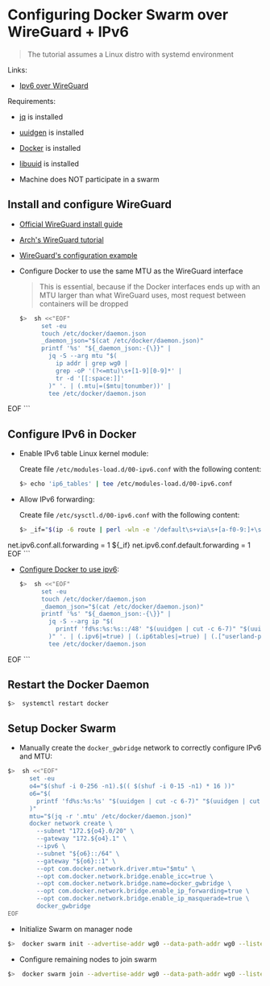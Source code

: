 # Configuring Docker Swarm over WireGuard + IPv6

>The tutorial assumes a Linux distro with systemd environment

Links:

- [Ipv6 over WireGuard](https://www.reddit.com/r/WireGuard/comments/fuk0dd/ipv6_address_assignment_over_wireguard/)

Requirements:

- [jq](https://stedolan.github.io/jq/download/) is installed

- [uuidgen](https://github.com/karelzak/util-linux) is installed

- [Docker](https://docs.docker.com/engine/install/) is installed

- [libuuid](https://github.com/karelzak/util-linux) is installed

- Machine does NOT participate in a swarm

## Install and configure WireGuard

- [Official WireGuard install guide](https://www.wireguard.com/install/)

- [Arch's WireGuard tutorial](https://wiki.archlinux.org/index.php/WireGuard)

- [WireGuard's configuration example](../configs/wireguard/wg0.conf)

- Configure Docker to use the same MTU as the WireGuard interface

    > This is essential, because if the Docker interfaces ends up with an MTU larger
    > than what WireGuard uses, most request between containers will be dropped

    ```sh
    $>  sh <<"EOF"
          set -eu
          touch /etc/docker/daemon.json
          _daemon_json="$(cat /etc/docker/daemon.json)"
          printf '%s' "${_daemon_json:-{\}}" |
            jq -S --arg mtu "$(
              ip addr | grep wg0 |
              grep -oP '(?<=mtu)\s+[1-9][0-9]*' |
              tr -d '[[:space:]]'
            )" '. | (.mtu|=($mtu|tonumber))' |
            tee /etc/docker/daemon.json
EOF
    ```

## Configure IPv6 in Docker

- Enable IPv6 table Linux kernel module:

    Create file `/etc/modules-load.d/00-ipv6.conf` with the following content:

    ```sh
    $> echo 'ip6_tables' | tee /etc/modules-load.d/00-ipv6.conf
    ```

- Allow IPv6 forwarding:

    Create file `/etc/sysctl.d/00-ipv6.conf` with the following content:

    ```sh
    $> _if="$(ip -6 route | perl -wln -e '/default\s+via\s+[a-f0-9:]+\s+dev\s+\K[^\s]+/ and print $&' | sort -u | xargs -rn1 printf 'net.ipv6.conf.%s.accept_ra = 2\n')" && cat << EOF | tee /etc/sysctl.d/00-ipv6.conf
net.ipv6.conf.all.forwarding = 1
${_if}
net.ipv6.conf.default.forwarding = 1
EOF
    ```

- [Configure Docker to use ipv6](https://docs.docker.com/config/daemon/ipv6/):

    ```sh
    $>  sh <<"EOF"
          set -eu
          touch /etc/docker/daemon.json
          _daemon_json="$(cat /etc/docker/daemon.json)"
          printf '%s' "${_daemon_json:-{\}}" |
            jq -S --arg ip "$(
              printf 'fd%s:%s:%s::/48' "$(uuidgen | cut -c 6-7)" "$(uuidgen | cut -c 10-13)" "$(uuidgen | cut -c 15-18)"
            )" '. | (.ipv6|=true) | (.ip6tables|=true) | (.["userland-proxy"]|=true) | (.["fixed-cidr-v6"]|=$ip)' |
            tee /etc/docker/daemon.json
EOF
    ```

## Restart the Docker Daemon

```sh
$>  systemctl restart docker
```

## Setup Docker Swarm

- Manually create the `docker_gwbridge` network to correctly configure IPv6 and MTU:

```sh
$>  sh <<"EOF"
      set -eu
      o4="$(shuf -i 0-256 -n1).$(( $(shuf -i 0-15 -n1) * 16 ))"
      o6="$(
        printf 'fd%s:%s:%s' "$(uuidgen | cut -c 6-7)" "$(uuidgen | cut -c 10-13)" "$(uuidgen | cut -c 15-18)"
      )"
      mtu="$(jq -r '.mtu' /etc/docker/daemon.json)"
      docker network create \
        --subnet "172.${o4}.0/20" \
        --gateway "172.${o4}.1" \
        --ipv6 \
        --subnet "${o6}::/64" \
        --gateway "${o6}::1" \
        --opt com.docker.network.driver.mtu="$mtu" \
        --opt com.docker.network.bridge.enable_icc=true \
        --opt com.docker.network.bridge.name=docker_gwbridge \
        --opt com.docker.network.bridge.enable_ip_forwarding=true \
        --opt com.docker.network.bridge.enable_ip_masquerade=true \
        docker_gwbridge
EOF
```

- Initialize Swarm on manager node

```sh
$>  docker swarm init --advertise-addr wg0 --data-path-addr wg0 --listen-addr wg0
```

- Configure remaining nodes to join swarm

```sh
$>  docker swarm join --advertise-addr wg0 --data-path-addr wg0 --listen-addr wg0 --token <TOKEN> <ADDRESS>
```
